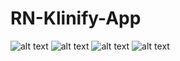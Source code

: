 # RN-Klinify-App
![alt text](https://user-images.githubusercontent.com/57039414/118707805-410e0e00-b81b-11eb-8278-25d7895bdbeb.png)
![alt text](https://user-images.githubusercontent.com/57039414/118707852-4ec39380-b81b-11eb-8694-8e6d61a30679.png)
![alt text](https://user-images.githubusercontent.com/57039414/118707880-597e2880-b81b-11eb-9cde-dd51e129590a.png)
![alt text](https://user-images.githubusercontent.com/57039414/118707927-669b1780-b81b-11eb-9777-e86062c32581.png)
